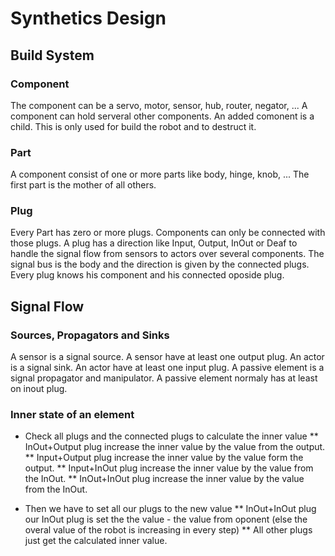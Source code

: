 # Synthetics Design

## Build System
### Component
The component can be a servo, motor, sensor, hub, router, negator, ...
A component can hold serveral other components. An added comonent is a child. This is only used for build the robot and to destruct it.

### Part
A component consist of one or more parts like body, hinge, knob, ...
The first part is the mother of all others.

### Plug
Every Part has zero or more plugs. Components can only be connected with those plugs.
A plug has a direction like Input, Output, InOut or Deaf to handle the signal flow from sensors to actors over several components.
The signal bus is the body and the direction is given by the connected plugs.
Every plug knows his component and his connected oposide plug.

## Signal Flow
### Sources, Propagators and Sinks
A sensor is a signal source. A sensor have at least one output plug.
An actor is a signal sink. An actor have at least one input plug.
A passive element is a signal propagator and manipulator. A passive element normaly has at least on inout plug.

### Inner state of an element
* Check all plugs and the connected plugs to calculate the inner value
** InOut+Output plug increase the inner value by the value from the output.
** Input+Output plug increase the inner value by the value form the output.
** Input+InOut plug increase the inner value by the value from the InOut.
** InOut+InOut plug increase the inner value by the value from the InOut.

* Then we have to set all our plugs to the new value
** InOut+InOut plug our InOut plug is set the the value - the value from oponent (else the overal value of the robot is increasing in every step)
** All other plugs just get the calculated inner value.

